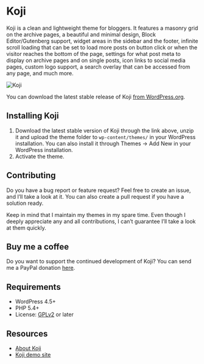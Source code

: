 # Koji

Koji is a clean and lightweight theme for bloggers. It features a masonry grid on the archive pages, a beautiful and minimal design, Block Editor/Gutenberg support, widget areas in the sidebar and the footer, infinite scroll loading that can be set to load more posts on button click or when the visitor reaches the bottom of the page, settings for what post meta to display on archive pages and on single posts, icon links to social media pages, custom logo support, a search overlay that can be accessed from any page, and much more.

![Koji](https://github.com/andersnoren/koji/blob/main/screenshot.png)

You can download the latest stable release of Koji [from WordPress.org](https://wordpress.org/themes/koji/).

## Installing Koji
1. Download the latest stable version of Koji through the link above, unzip it and upload the theme folder to `wp-content/themes/` in your WordPress installation. You can also install it through Themes → Add New in your WordPress installation.
2. Activate the theme.

## Contributing
Do you have a bug report or feature request? Feel free to create an issue, and I’ll take a look at it. You can also create a pull request if you have a solution ready. 

Keep in mind that I maintain my themes in my spare time. Even though I deeply appreciate any and all contributions, I can’t guarantee I’ll take a look at them quickly.

## Buy me a coffee
Do you want to support the continued development of Koji? You can send me a PayPal donation [here](https://www.paypal.com/cgi-bin/webscr?cmd=_donations&business=anders%40andersnoren%2ese&lc=US&item_name=Free%20WordPress%20Themes%20from%20Anders%20Noren&currency_code=USD&bn=PP%2dDonationsBF%3abtn_donateCC_LG%2egif%3aNonHosted).

## Requirements
- WordPress 4.5+
- PHP 5.4+
- License: [GPLv2](https://www.gnu.org/licenses/gpl-2.0.html) or later

## Resources
- [About Koji](https://andersnoren.se/teman/koji-wordpress-theme/)
- [Koji demo site](https://andersnoren.se/themes/koji/)